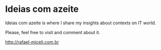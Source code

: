 # Ideias com azeite

Ideias com azeite is where I share my insights about contexts on IT world.

Please, feel free to visit and comment about it.
 
http://rafael-miceli.com.br
